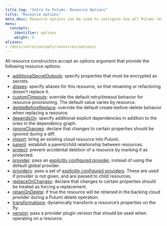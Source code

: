```yaml
---
title_tag: "Intro to Pulumi: Resource Options"
title: "Resource options"
meta_desc: Resource options can be used to configure how all Pulumi resources are managed. Learn more about the types of resource options and how to use them here.
menu:
  concepts:
    identifier: options
    weight: 5
aliases:
- /docs/intro/concepts/resources/options/
---
```


All resource constructors accept an options argument that provide the following resource options:

- [additionalSecretOutputs](/docs/concepts/resources/options/additionalsecretoutputs/): specify properties that must be encrypted as secrets.
- [aliases](/docs/concepts/resources/options/aliases/): specify aliases for this resource, so that renaming or refactoring doesn’t replace it.
- [customTimeouts](/docs/concepts/resources/options/customtimeouts/): override the default retry/timeout behavior for resource provisioning. The default value varies by resource.
- [deleteBeforeReplace](/docs/concepts/resources/options/deletebeforereplace/): override the default create-before-delete behavior when replacing a resource.
- [dependsOn](/docs/concepts/resources/options/dependson/): specify additional explicit dependencies in addition to the ones in the dependency graph.
- [ignoreChanges](/docs/concepts/resources/options/ignorechanges/): declare that changes to certain properties should be ignored during a diff.
- [import](/docs/concepts/resources/options/import/): bring an existing cloud resource into Pulumi.
- [parent](/docs/concepts/resources/options/parent/): establish a parent/child relationship between resources.
- [protect](/docs/concepts/resources/options/protect/): prevent accidental deletion of a resource by marking it as protected.
- [provider](/docs/concepts/resources/options/provider/): pass an [explicitly configured provider](../providers/#explicit-provider-configuration), instead of using the default global provider.
- [providers](/docs/concepts/resources/options/providers/): pass a set of [explicitly configured providers](../providers/#explicit-provider-configuration). These are used if provider is not given, and are passed to child resources.
- [replaceOnChanges](/docs/concepts/resources/options/replaceonchanges/): declare that changes to certain properties should be treated as forcing a replacement.
- [retainOnDelete](/docs/concepts/resources/options/retainondelete/): if true the resource will be retained in the backing cloud provider during a Pulumi delete operation.
- [transformations](/docs/concepts/resources/options/transformations/): dynamically transform a resource’s properties on the fly.
- [version](/docs/concepts/resources/options/version/): pass a provider plugin version that should be used when operating on a resource.
